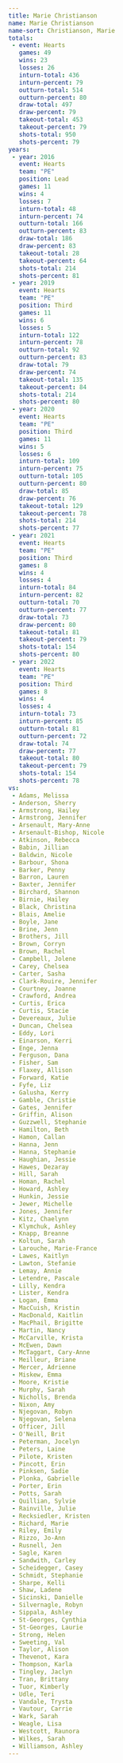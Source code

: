 ```yaml
---
title: Marie Christianson
name: Marie Christianson
name-sort: Christianson, Marie
totals:
 - event: Hearts
   games: 49
   wins: 23
   losses: 26
   inturn-total: 436
   inturn-percent: 79
   outturn-total: 514
   outturn-percent: 80
   draw-total: 497
   draw-percent: 79
   takeout-total: 453
   takeout-percent: 79
   shots-total: 950
   shots-percent: 79
years:
 - year: 2016
   event: Hearts
   team: "PE"
   position: Lead
   games: 11
   wins: 4
   losses: 7
   inturn-total: 48
   inturn-percent: 74
   outturn-total: 166
   outturn-percent: 83
   draw-total: 186
   draw-percent: 83
   takeout-total: 28
   takeout-percent: 64
   shots-total: 214
   shots-percent: 81
 - year: 2019
   event: Hearts
   team: "PE"
   position: Third
   games: 11
   wins: 6
   losses: 5
   inturn-total: 122
   inturn-percent: 78
   outturn-total: 92
   outturn-percent: 83
   draw-total: 79
   draw-percent: 74
   takeout-total: 135
   takeout-percent: 84
   shots-total: 214
   shots-percent: 80
 - year: 2020
   event: Hearts
   team: "PE"
   position: Third
   games: 11
   wins: 5
   losses: 6
   inturn-total: 109
   inturn-percent: 75
   outturn-total: 105
   outturn-percent: 80
   draw-total: 85
   draw-percent: 76
   takeout-total: 129
   takeout-percent: 78
   shots-total: 214
   shots-percent: 77
 - year: 2021
   event: Hearts
   team: "PE"
   position: Third
   games: 8
   wins: 4
   losses: 4
   inturn-total: 84
   inturn-percent: 82
   outturn-total: 70
   outturn-percent: 77
   draw-total: 73
   draw-percent: 80
   takeout-total: 81
   takeout-percent: 79
   shots-total: 154
   shots-percent: 80
 - year: 2022
   event: Hearts
   team: "PE"
   position: Third
   games: 8
   wins: 4
   losses: 4
   inturn-total: 73
   inturn-percent: 85
   outturn-total: 81
   outturn-percent: 72
   draw-total: 74
   draw-percent: 77
   takeout-total: 80
   takeout-percent: 79
   shots-total: 154
   shots-percent: 78
vs:
 - Adams, Melissa
 - Anderson, Sherry
 - Armstrong, Hailey
 - Armstrong, Jennifer
 - Arsenault, Mary-Anne
 - Arsenault-Bishop, Nicole
 - Atkinson, Rebecca
 - Babin, Jillian
 - Baldwin, Nicole
 - Barbour, Shona
 - Barker, Penny
 - Barron, Lauren
 - Baxter, Jennifer
 - Birchard, Shannon
 - Birnie, Hailey
 - Black, Christina
 - Blais, Amelie
 - Boyle, Jane
 - Brine, Jenn
 - Brothers, Jill
 - Brown, Corryn
 - Brown, Rachel
 - Campbell, Jolene
 - Carey, Chelsea
 - Carter, Sasha
 - Clark-Rouire, Jennifer
 - Courtney, Joanne
 - Crawford, Andrea
 - Curtis, Erica
 - Curtis, Stacie
 - Devereaux, Julie
 - Duncan, Chelsea
 - Eddy, Lori
 - Einarson, Kerri
 - Enge, Jenna
 - Ferguson, Dana
 - Fisher, Sam
 - Flaxey, Allison
 - Forward, Katie
 - Fyfe, Liz
 - Galusha, Kerry
 - Gamble, Christie
 - Gates, Jennifer
 - Griffin, Alison
 - Guzzwell, Stephanie
 - Hamilton, Beth
 - Hamon, Callan
 - Hanna, Jenn
 - Hanna, Stephanie
 - Haughian, Jessie
 - Hawes, Dezaray
 - Hill, Sarah
 - Homan, Rachel
 - Howard, Ashley
 - Hunkin, Jessie
 - Jewer, Michelle
 - Jones, Jennifer
 - Kitz, Chaelynn
 - Klymchuk, Ashley
 - Knapp, Breanne
 - Koltun, Sarah
 - Larouche, Marie-France
 - Lawes, Kaitlyn
 - Lawton, Stefanie
 - Lemay, Annie
 - Letendre, Pascale
 - Lilly, Kendra
 - Lister, Kendra
 - Logan, Emma
 - MacCuish, Kristin
 - MacDonald, Kaitlin
 - MacPhail, Brigitte
 - Martin, Nancy
 - McCarville, Krista
 - McEwen, Dawn
 - McTaggart, Cary-Anne
 - Meilleur, Briane
 - Mercer, Adrienne
 - Miskew, Emma
 - Moore, Kristie
 - Murphy, Sarah
 - Nicholls, Brenda
 - Nixon, Amy
 - Njegovan, Robyn
 - Njegovan, Selena
 - Officer, Jill
 - O'Neill, Brit
 - Peterman, Jocelyn
 - Peters, Laine
 - Pilote, Kristen
 - Pincott, Erin
 - Pinksen, Sadie
 - Plonka, Gabrielle
 - Porter, Erin
 - Potts, Sarah
 - Quillian, Sylvie
 - Rainville, Julie
 - Recksiedler, Kristen
 - Richard, Marie
 - Riley, Emily
 - Rizzo, Jo-Ann
 - Rusnell, Jen
 - Sagle, Karen
 - Sandwith, Carley
 - Scheidegger, Casey
 - Schmidt, Stephanie
 - Sharpe, Kelli
 - Shaw, Ladene
 - Sicinski, Danielle
 - Silvernagle, Robyn
 - Sippala, Ashley
 - St-Georges, Cynthia
 - St-Georges, Laurie
 - Strong, Helen
 - Sweeting, Val
 - Taylor, Alison
 - Thevenot, Kara
 - Thompson, Karla
 - Tingley, Jaclyn
 - Tran, Brittany
 - Tuor, Kimberly
 - Udle, Teri
 - Vandale, Trysta
 - Vautour, Carrie
 - Wark, Sarah
 - Weagle, Lisa
 - Westcott, Raunora
 - Wilkes, Sarah
 - Williamson, Ashley
---
```

